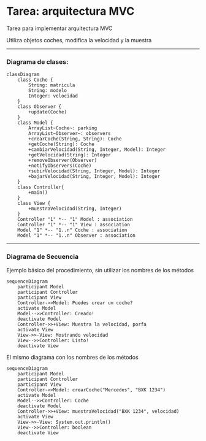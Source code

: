 # Tarea: arquitectura MVC

Tarea para implementar arquitectura MVC

Utiliza objetos coches, modifica la velocidad y la muestra

---

### Diagrama de clases:

```mermaid
classDiagram
    class Coche {
        String: matricula
        String: modelo
        Integer: velocidad
    }
    class Observer {
        +update(Coche)
    }
    class Model {
        ArrayList~Coche~: parking
        ArrayList~Observer~: observers
        +crearCoche(String, String): Coche
        +getCoche(String): Coche
        +cambiarVelocidad(String, Integer, Model): Integer
        +getVelocidad(String): Integer
        +removeObserver(Observer)
        +notifyObservers(Coche)
        +subirVelocidad(String, Integer, Model): Integer
        +bajarVelocidad(String, Integer, Model): Integer
    }
    class Controller{
        +main()
    }
    class View {
        +muestraVelocidad(String, Integer)
    }
    Controller "1" *-- "1" Model : association
    Controller "1" *-- "1" View : association
    Model "1" *-- "1..n" Coche : association
    Model "1" *-- "1..n" Observer : association
```

---

### Diagrama de Secuencia

Ejemplo básico del procedimiento, sin utilizar los nombres de los métodos


```mermaid
sequenceDiagram
    participant Model
    participant Controller
    participant View
    Controller->>Model: Puedes crear un coche?
    activate Model
    Model-->>Controller: Creado!
    deactivate Model
    Controller->>+View: Muestra la velocidad, porfa
    activate View
    View->>-View: Mostrando velocidad
    View-->>Controller: Listo!
    deactivate View
```

El mismo diagrama con los nombres de los métodos

```mermaid
sequenceDiagram
    participant Model
    participant Controller
    participant View
    Controller->>Model: crearCoche("Mercedes", "BXK 1234")
    activate Model
    Model-->>Controller: Coche
    deactivate Model
    Controller->>+View: muestraVelocidad("BXK 1234", velocidad)
    activate View
    View->>-View: System.out.println()
    View-->>Controller: boolean
    deactivate View
```